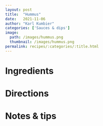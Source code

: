 ```yaml
---
layout: post
title:  "Hummus"
date:   2021-11-06
author: "Karl Kumbier"
categories: ['Sauces & dips']
image:
  path: /images/hummus.png
  thumbnail: /images/hummus.png
permalink: recipes/:categories/:title.html
---
```


# Ingredients

# Directions

# Notes & tips
